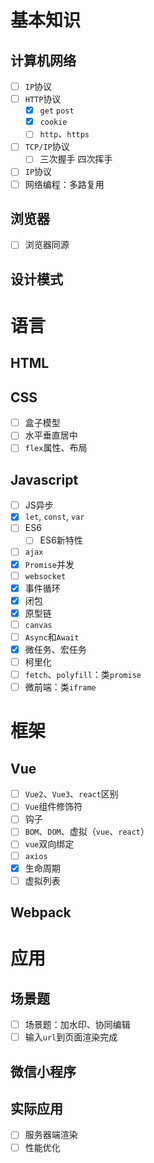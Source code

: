 # 基本知识
## 计算机网络
- [ ] `IP`协议
- [ ] `HTTP`协议
  - [x] `get` `post`
  - [x] `cookie`
  - [ ] `http`、`https`
- [ ] `TCP/IP`协议
  - [ ] 三次握手 四次挥手
- [ ] `IP`协议
- [ ] 网络编程：多路复用

## 浏览器
- [ ] 浏览器同源

## 设计模式

# 语言
## HTML
## CSS
- [ ] 盒子模型
- [ ] 水平垂直居中
- [ ] `flex`属性、布局

## Javascript
- [ ] JS异步
- [x] `let`, `const`, `var`
- [ ] ES6
  - [ ] ES6新特性
- [ ] `ajax`
- [x] `Promise`并发
- [ ] `websocket`
- [x] 事件循环
- [x] 闭包
- [x] 原型链
- [ ] `canvas`
- [ ] `Async`和`Await`
- [x] 微任务、宏任务
- [ ] 柯里化
- [ ] `fetch`、`polyfill`：类`promise`
- [ ] 微前端：类`iframe`

# 框架
## Vue
- [ ] `Vue2`、`Vue3`、`react`区别
- [ ] `Vue`组件修饰符
- [ ] 钩子
- [ ] `BOM`、`DOM`、虚拟（`vue`、`react`）
- [ ] `vue`双向绑定
- [ ] `axios`
- [x] 生命周期
- [ ] 虚拟列表

## Webpack

# 应用
## 场景题
- [ ] 场景题：加水印、协同编辑
- [ ] 输入`url`到页面渲染完成

## 微信小程序

## 实际应用
- [ ] 服务器端渲染
- [ ] 性能优化